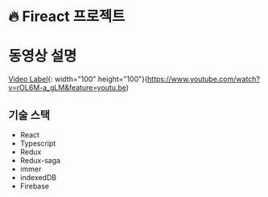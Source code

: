 # 🔥 Fireact 프로젝트


# 동영상 설명
[Video Label](https://cdn.pixabay.com/photo/2018/04/30/18/57/youtube-3363633_960_720.png){: width="100" height="100"}(https://www.youtube.com/watch?v=rOL6M-a_gLM&feature=youtu.be)

## 기술 스택

- React
- Typescript
- Redux
- Redux-saga
- immer
- indexedDB
- Firebase



